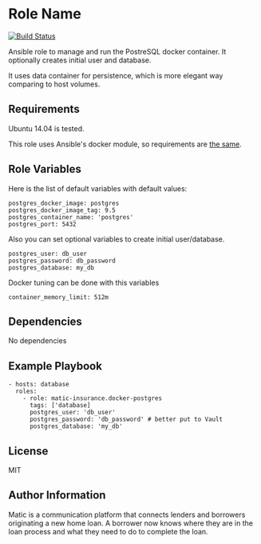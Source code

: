 Role Name
=========
[![Build Status](https://travis-ci.org/matic-insurance/ansible-docker-postgres.svg?branch=master)](https://travis-ci.org/matic-insurance/ansible-docker-postgres)

Ansible role to manage and run the PostreSQL docker container. It optionally creates initial user and database.

It uses data container for persistence, which is more elegant way comparing to host volumes.


Requirements
------------

Ubuntu 14.04 is tested.

This role uses Ansible's docker module, so requirements are [the same](https://docs.ansible.com/ansible/docker_image_module.html#requirements-on-host-that-executes-module).

Role Variables
--------------

Here is the list of default variables with default values:

```
postgres_docker_image: postgres
postgres_docker_image_tag: 9.5
postgres_container_name: 'postgres'
postgres_port: 5432
```

Also you can set optional variables to create initial user/database.

```
postgres_user: db_user
postgres_password: db_password
postgres_database: my_db
```

Docker tuning can be done with this variables
```
container_memory_limit: 512m
```

Dependencies
------------

No dependencies

Example Playbook
----------------

    - hosts: database
      roles:
        - role: matic-insurance.docker-postgres
          tags: ['database]
          postgres_user: 'db_user'
          postgres_password: 'db_password' # better put to Vault
          postgres_database: 'my_db'

License
-------

MIT

Author Information
------------------

Matic is a communication platform that connects lenders and borrowers originating a new home loan. A borrower now knows where they are in the loan process and what they need to do to complete the loan.

